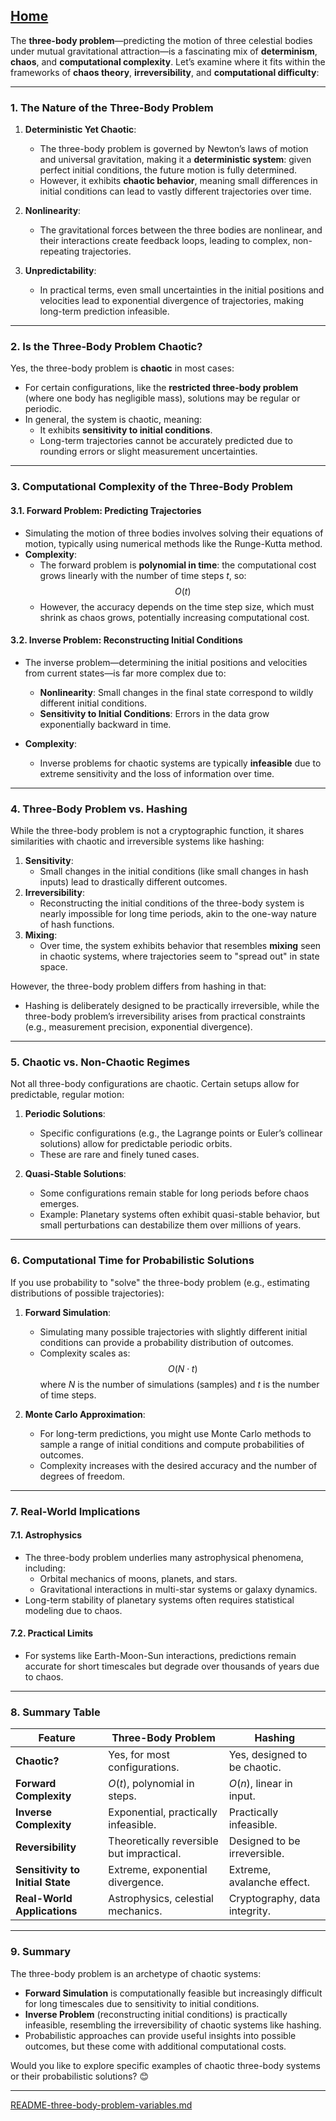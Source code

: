 [Home](https://t2m.io/VwvDcuw)
---

The **three-body problem**—predicting the motion of three celestial bodies under mutual gravitational attraction—is a fascinating mix of **determinism**, **chaos**, and **computational complexity**. Let’s examine where it fits within the frameworks of **chaos theory**, **irreversibility**, and **computational difficulty**:

---

### **1. The Nature of the Three-Body Problem**
1. **Deterministic Yet Chaotic**:
   - The three-body problem is governed by Newton’s laws of motion and universal gravitation, making it a **deterministic system**: given perfect initial conditions, the future motion is fully determined.
   - However, it exhibits **chaotic behavior**, meaning small differences in initial conditions can lead to vastly different trajectories over time.

2. **Nonlinearity**:
   - The gravitational forces between the three bodies are nonlinear, and their interactions create feedback loops, leading to complex, non-repeating trajectories.

3. **Unpredictability**:
   - In practical terms, even small uncertainties in the initial positions and velocities lead to exponential divergence of trajectories, making long-term prediction infeasible.

---

### **2. Is the Three-Body Problem Chaotic?**
Yes, the three-body problem is **chaotic** in most cases:
- For certain configurations, like the **restricted three-body problem** (where one body has negligible mass), solutions may be regular or periodic.
- In general, the system is chaotic, meaning:
  - It exhibits **sensitivity to initial conditions**.
  - Long-term trajectories cannot be accurately predicted due to rounding errors or slight measurement uncertainties.

---

### **3. Computational Complexity of the Three-Body Problem**
#### **3.1. Forward Problem: Predicting Trajectories**
- Simulating the motion of three bodies involves solving their equations of motion, typically using numerical methods like the Runge-Kutta method.
- **Complexity**:
  - The forward problem is **polynomial in time**: the computational cost grows linearly with the number of time steps $t$, so:
    $$O(t)$$
  - However, the accuracy depends on the time step size, which must shrink as chaos grows, potentially increasing computational cost.

#### **3.2. Inverse Problem: Reconstructing Initial Conditions**
- The inverse problem—determining the initial positions and velocities from current states—is far more complex due to:
  - **Nonlinearity**: Small changes in the final state correspond to wildly different initial conditions.
  - **Sensitivity to Initial Conditions**: Errors in the data grow exponentially backward in time.

- **Complexity**:
  - Inverse problems for chaotic systems are typically **infeasible** due to extreme sensitivity and the loss of information over time.

---

### **4. Three-Body Problem vs. Hashing**
While the three-body problem is not a cryptographic function, it shares similarities with chaotic and irreversible systems like hashing:
1. **Sensitivity**:
   - Small changes in the initial conditions (like small changes in hash inputs) lead to drastically different outcomes.
2. **Irreversibility**:
   - Reconstructing the initial conditions of the three-body system is nearly impossible for long time periods, akin to the one-way nature of hash functions.
3. **Mixing**:
   - Over time, the system exhibits behavior that resembles **mixing** seen in chaotic systems, where trajectories seem to "spread out" in state space.

However, the three-body problem differs from hashing in that:
- Hashing is deliberately designed to be practically irreversible, while the three-body problem’s irreversibility arises from practical constraints (e.g., measurement precision, exponential divergence).

---

### **5. Chaotic vs. Non-Chaotic Regimes**
Not all three-body configurations are chaotic. Certain setups allow for predictable, regular motion:
1. **Periodic Solutions**:
   - Specific configurations (e.g., the Lagrange points or Euler’s collinear solutions) allow for predictable periodic orbits.
   - These are rare and finely tuned cases.

2. **Quasi-Stable Solutions**:
   - Some configurations remain stable for long periods before chaos emerges.
   - Example: Planetary systems often exhibit quasi-stable behavior, but small perturbations can destabilize them over millions of years.

---

### **6. Computational Time for Probabilistic Solutions**
If you use probability to "solve" the three-body problem (e.g., estimating distributions of possible trajectories):
1. **Forward Simulation**:
   - Simulating many possible trajectories with slightly different initial conditions can provide a probability distribution of outcomes.
   - Complexity scales as:
     $$O(N \cdot t)$$
     where $N$ is the number of simulations (samples) and $t$ is the number of time steps.

2. **Monte Carlo Approximation**:
   - For long-term predictions, you might use Monte Carlo methods to sample a range of initial conditions and compute probabilities of outcomes.
   - Complexity increases with the desired accuracy and the number of degrees of freedom.

---

### **7. Real-World Implications**
#### **7.1. Astrophysics**
- The three-body problem underlies many astrophysical phenomena, including:
  - Orbital mechanics of moons, planets, and stars.
  - Gravitational interactions in multi-star systems or galaxy dynamics.
- Long-term stability of planetary systems often requires statistical modeling due to chaos.

#### **7.2. Practical Limits**
- For systems like Earth-Moon-Sun interactions, predictions remain accurate for short timescales but degrade over thousands of years due to chaos.

---

### **8. Summary Table**

| **Feature**                    | **Three-Body Problem**            | **Hashing**                   |
|---------------------------------|-----------------------------------|--------------------------------|
| **Chaotic?**                   | Yes, for most configurations.     | Yes, designed to be chaotic.  |
| **Forward Complexity**         | $O(t)$, polynomial in steps.  | $O(n)$, linear in input.  |
| **Inverse Complexity**         | Exponential, practically infeasible. | Practically infeasible.       |
| **Reversibility**              | Theoretically reversible but impractical. | Designed to be irreversible.  |
| **Sensitivity to Initial State** | Extreme, exponential divergence.  | Extreme, avalanche effect.    |
| **Real-World Applications**    | Astrophysics, celestial mechanics. | Cryptography, data integrity. |

---

### **9. Summary**
The three-body problem is an archetype of chaotic systems:
- **Forward Simulation** is computationally feasible but increasingly difficult for long timescales due to sensitivity to initial conditions.
- **Inverse Problem** (reconstructing initial conditions) is practically infeasible, resembling the irreversibility of chaotic systems like hashing.
- Probabilistic approaches can provide useful insights into possible outcomes, but these come with additional computational costs.

Would you like to explore specific examples of chaotic three-body systems or their probabilistic solutions? 😊


---

[README-three-body-problem-variables.md](https://t2m.io/qaq6xMu)
